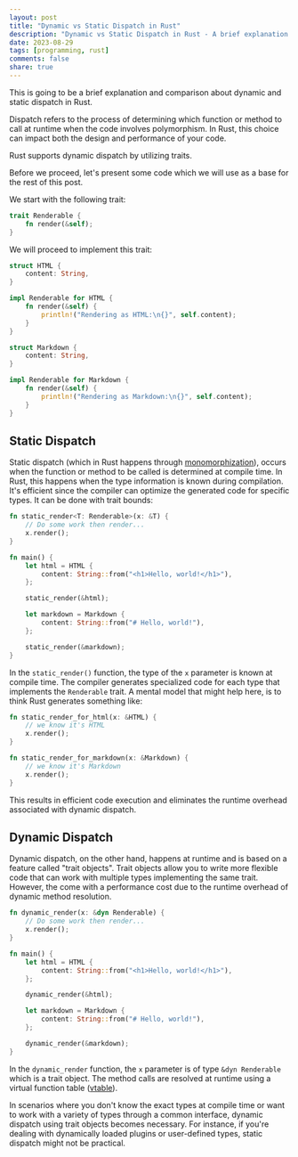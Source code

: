```yaml
---
layout: post
title: "Dynamic vs Static Dispatch in Rust"
description: "Dynamic vs Static Dispatch in Rust - A brief explanation and comparison"
date: 2023-08-29
tags: [programming, rust]
comments: false
share: true
---
```


This is going to be a brief explanation and comparison about dynamic and static dispatch in Rust.

Dispatch refers to the process of determining which function or method to call at runtime when the code involves polymorphism. In Rust, this choice can impact both the design and performance of your code.

Rust supports dynamic dispatch by utilizing traits.

Before we proceed, let's present some code which we will use as a base for the rest of this post.

We start with the following trait:

```rust
trait Renderable {
    fn render(&self);
}
```

We will proceed to implement this trait:

```rust
struct HTML {
    content: String,
}

impl Renderable for HTML {
    fn render(&self) {
        println!("Rendering as HTML:\n{}", self.content);
    }
}

struct Markdown {
    content: String,
}

impl Renderable for Markdown {
    fn render(&self) {
        println!("Rendering as Markdown:\n{}", self.content);
    }
}
```


## Static Dispatch

Static dispatch (which in Rust happens through [monomorphization](https://en.wikipedia.org/wiki/Monomorphization)), occurs when the function or method to be called is determined at compile time. In Rust, this happens when the type information is known during compilation. It's efficient since the compiler can optimize the generated code for specific types. It can be done with trait bounds:

```rust
fn static_render<T: Renderable>(x: &T) {
    // Do some work then render...
    x.render();
}

fn main() {
    let html = HTML {
        content: String::from("<h1>Hello, world!</h1>"),
    };

    static_render(&html);

    let markdown = Markdown {
        content: String::from("# Hello, world!"),
    };

    static_render(&markdown);
}
```

In the `static_render()` function, the type of the `x` parameter is known at compile time. The compiler generates specialized code for each type that implements the `Renderable` trait. A mental model that might help here, is to think Rust generates something like:

```rust
fn static_render_for_html(x: &HTML) {
    // we know it's HTML
    x.render();
}

fn static_render_for_markdown(x: &Markdown) {
    // we know it's Markdown
    x.render();
}
```

This results in efficient code execution and eliminates the runtime overhead associated with dynamic dispatch.

## Dynamic Dispatch

Dynamic dispatch, on the other hand, happens at runtime and is based on a feature called "trait objects". Trait objects allow you to write more flexible code that can work with multiple types implementing the same trait. However, the come with a performance cost due to the runtime overhead of dynamic method resolution.

```rust
fn dynamic_render(x: &dyn Renderable) {
    // Do some work then render...
    x.render();
}

fn main() {
    let html = HTML {
        content: String::from("<h1>Hello, world!</h1>"),
    };

    dynamic_render(&html);

    let markdown = Markdown {
        content: String::from("# Hello, world!"),
    };

    dynamic_render(&markdown);
}
```

In the `dynamic_render` function, the `x` parameter is of type `&dyn Renderable` which is a trait object. The method calls are resolved at runtime using a virtual function table ([vtable](https://en.wikipedia.org/wiki/Virtual_method_table)).

In scenarios where you don't know the exact types at compile time or want to work with a variety of types through a common interface, dynamic dispatch using trait objects becomes necessary. For instance, if you're dealing with dynamically loaded plugins or user-defined types, static dispatch might not be practical. 


